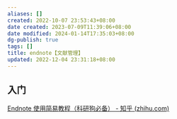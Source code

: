 ```yaml
---
aliases: []
created: 2022-10-07 23:53:43+08:00
date created: 2023-07-09T11:39:06+08:00
date modified: 2024-01-14T17:35:03+08:00
dg-publish: true
tags: []
title: endnote【文献管理】
updated: 2022-12-04 23:31:18+08:00
---
```


## 入门
[Endnote 使用简易教程（科研狗必备） - 知乎 (zhihu.com)](https://zhuanlan.zhihu.com/p/87749797)